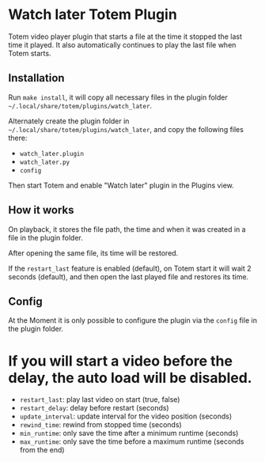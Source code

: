 # Watch later Totem Plugin
Totem video player plugin that starts a file at the time it stopped the last time it played. It also automatically continues to play the last file when Totem starts.

## Installation
Run `make install`, it will copy all necessary files in the plugin folder `~/.local/share/totem/plugins/watch_later`.

Alternately create the plugin folder in `~/.local/share/totem/plugins/watch_later`,
and copy the following files there:

* `watch_later.plugin`
* `watch_later.py`
* `config`

Then start Totem and enable "Watch later" plugin in the Plugins view.

## How it works
On playback, it stores the file path, the time and when it was created in a file in the plugin folder.

After opening the same file, its time will be restored.

If the `restart_last` feature is enabled (default), on Totem start it will wait 2 seconds (default), and then open the last played file and restores its time.

## Config
At the Moment it is only possible to configure the plugin via the `config` file in the plugin folder.

# If you will start a video before the delay, the auto load will be disabled.
* `restart_last`: play last video on start (true, false)
* `restart_delay`: delay before restart (seconds)
* `update_interval`: update interval for the video position (seconds)
* `rewind_time`: rewind from stopped time (seconds)
* `min_runtime`: only save the time after a minimum runtime (seconds)
* `max_runtime`: only save the time before a maximum runtime (seconds from the end)

